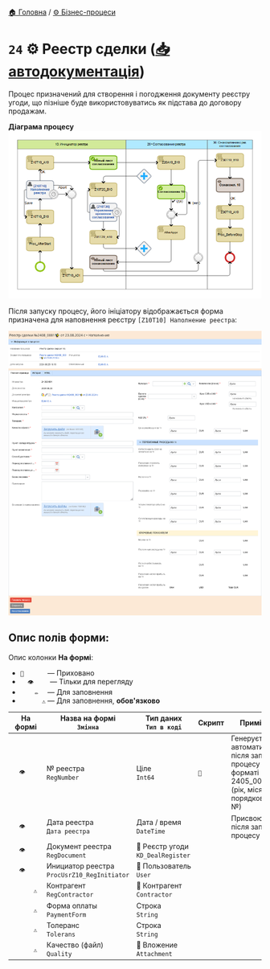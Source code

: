 ﻿[🏠 Головна](../../../README.MD) / [⚙️ Бізнес-процеси](../../README.MD) 

# `24` ⚙️ Реестр сделки ([📥 автодокументація](./AutoDoc/))

Процес призначений для створення і погодження документу реєстру угоди, що пізніше буде використовуватись як підстава до договору продажам.

**Діаграма процесу**  
![Діаграма процесу](./Images/map.png)

Після запуску процесу, його ініціатору відображається форма призначена для наповнення реєстру `[Z10T10] Наполнение реестра`:  

![Форма Z10T10)](./Images/Forms/Z10T10.png)

## **Опис полів форми:**

Опис колонки **На формі**:
- `🚫      ` — Приховано
- `  👁️    ` — Тільки для перегляду
- `    ✏️  ` — Для заповнення
- `      ⚠️` — Для заповнення, **обов'язково**

| На формі | Назва на формі </br> `Змінна` | Тип даних </br> `Тип в коді` | Скрипт | Примітки |
| --- | --- | --- | --- | --- |
| `  👁️    ` | № реестра </br> `RegNumber` | Ціле </br> `Int64` | `🔧` | Генерується автоматично після запуску процесу у форматі 2405_0001 (рік, місяць, порядковий №) | |
| `  👁️    ` | Дата реестра </br> `Дата реестра` | Дата / время </br> `DateTime` |  | Присвоюється після запуску процесу |
| `  👁️    ` | Документ реестра </br> `RegDocument` | 📕 Реєстр угоди </br> `KD_DealRegister` |  |  |
| `  👁️    ` | Инициатор реестра </br> `ProcUsrZ10_RegInitiator` | 📘 Пользователь </br> `User` |  |  |
| `      ⚠️` | Контрагент </br> `RegContractor` | 📘 Контрагент </br> `Contractor` |  |  |
| `      ⚠️` | Форма оплаты </br> `PaymentForm` | Строка </br> `String` |  |  |
| `      ⚠️` | Толеранс </br> `Tolerans` | Строка </br> `String` |  |  |
| `      ⚠️` | Качество (файл)</br> `Quality` | 📘 Вложение </br> `Attachment` |  |  |